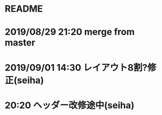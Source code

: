 # README

# 2019/08/29 21:20 merge from master
# 2019/09/01 14:30 レイアウト8割?修正(seiha)
#            20:20 ヘッダー改修途中(seiha)